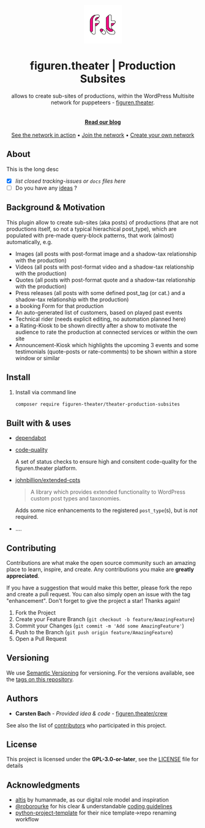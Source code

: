 <!-- PROJECT LOGO -->
<br />
<div align="center">
  <a href="https://github.com/figuren-theater/theater-production-subsites">
    <img src="https://raw.githubusercontent.com/figuren-theater/logos/main/favicon.png" alt="figuren.theater Logo" width="100" height="100">
  </a>

  <h1 align="center">figuren.theater | Production Subsites</h1>

  <p align="center">
    allows to create sub-sites of productions, within the WordPress Multisite network for puppeteers - <a href="https://figuren.theater">figuren.theater</a>.
    <br /><br /><br />
    <a href="https://meta.figuren.theater/blog"><strong>Read our blog</strong></a>
    <br />
    <br />
    <a href="https://figuren.theater">See the network in action</a>
    •
    <a href="https://mein.figuren.theater">Join the network</a>
    •
    <a href="https://websites.fuer.figuren.theater">Create your own network</a>
  </p>
</div>

## About 


This is the long desc

* [x] *list closed tracking-issues or `docs` files here*
* [ ] Do you have any [ideas](https://github.com/figuren-theater/theater-production-subsites/issues/new) ?

## Background & Motivation

This plugin allow to create sub-sites (aka posts) of productions (that are not productions itself, so not a typical hierachical post_type), which are populated with pre-made query-block patterns, that work (almost) automatically, e.g.

- Images (all posts with post-format image and a shadow-tax relationship with the production)
- Videos (all posts with post-format video and a shadow-tax relationship with the production)
- Quotes (all posts with post-format quote and a shadow-tax relationship with the production)
- Press releases (all posts with some defined post_tag (or cat.) and a shadow-tax relationship with the production)
- a booking Form for that production
- An auto-generated list of customers, based on played past events
- Technical rider (needs explicit editing, no automation planned here)
- a Rating-Kiosk to be shown directly after a show to motivate the audience to rate the production at connected services or within the own site
- Announcement-Kiosk which highlights the upcoming 3 events and some testimonials (quote-posts or rate-comments) to be shown within a store window or similar

## Install

1. Install via command line
    ```sh
    composer require figuren-theater/theater-production-subsites
    ```


## Built with & uses

  - [dependabot](/.github/dependabot.yml)
  - [code-quality](https://github.com/figuren-theater/code-quality/)
     
     A set of status checks to ensure high and consitent code-quality for the figuren.theater platform.
  - [johnbillion/extended-cpts](https://github.com/johnbillion/extended-cpts)
     > A library which provides extended functionality to WordPress custom post types and taxonomies.

     Adds some nice enhancements to the registered `post_type`(s), but is *not* required.
  - ....

## Contributing

Contributions are what make the open source community such an amazing place to learn, inspire, and create. Any contributions you make are **greatly appreciated**.

If you have a suggestion that would make this better, please fork the repo and create a pull request. You can also simply open an issue with the tag "enhancement".
Don't forget to give the project a star! Thanks again!

1. Fork the Project
2. Create your Feature Branch (`git checkout -b feature/AmazingFeature`)
3. Commit your Changes (`git commit -m 'Add some AmazingFeature'`)
4. Push to the Branch (`git push origin feature/AmazingFeature`)
5. Open a Pull Request


## Versioning

We use [Semantic Versioning](http://semver.org/) for versioning. For the versions
available, see the [tags on this repository](https://github.com/figuren-theater/theater-production-subsites/tags).

## Authors

  - **Carsten Bach** - *Provided idea & code* - [figuren.theater/crew](https://figuren.theater/crew/)

See also the list of [contributors](https://github.com/figuren-theater/theater-production-subsites/contributors)
who participated in this project.

## License

This project is licensed under the **GPL-3.0-or-later**, see the [LICENSE](/LICENSE) file for
details

## Acknowledgments

  - [altis](https://github.com/search?q=org%3Ahumanmade+altis) by humanmade, as our digital role model and inspiration
  - [@roborourke](https://github.com/roborourke) for his clear & understandable [coding guidelines](https://docs.altis-dxp.com/guides/code-review/standards/)
  - [python-project-template](https://github.com/rochacbruno/python-project-template) for their nice template->repo renaming workflow
